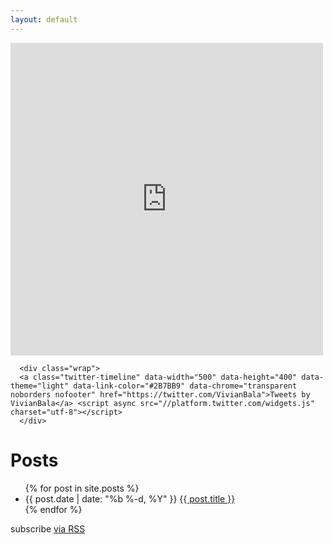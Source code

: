```yaml
---
layout: default
---
```


<html>
<body>
      <div class="wrap">
      <iframe src="https://www.facebook.com/plugins/page.php?href=https%3A%2F%2Fwww.facebook.com%2Fvivian.balakrishnan.sg&tabs=timeline&width=500&height=500&small_header=true&adapt_container_width=false&hide_cover=false&show_facepile=false&appId" width="500" height="500" style="border:none;overflow:hidden" scrolling="no" frameborder="0" allowTransparency="true"></iframe>
      </div>
      
      <div class="wrap">
      <a class="twitter-timeline" data-width="500" data-height="400" data-theme="light" data-link-color="#2B7BB9" data-chrome="transparent noborders nofooter" href="https://twitter.com/VivianBala">Tweets by VivianBala</a> <script async src="//platform.twitter.com/widgets.js" charset="utf-8"></script>  
      </div>
</body>
</html> 

<div class="home">

  <div class="post-header">
      <h1>Posts</h1>
  </div>

  <ul class="posts">
    {% for post in site.posts %}
      <li>
        <span class="post-date">{{ post.date | date: "%b %-d, %Y" }}</span>
        <a class="post-link" href="{{ post.url | prepend: site.baseurl }}">{{ post.title }}</a>
      </li>
    {% endfor %}
  </ul>

  <p class="rss-subscribe">subscribe <a href="{{ "/feed.xml" | prepend: site.baseurl }}">via RSS</a></p>

</div>
